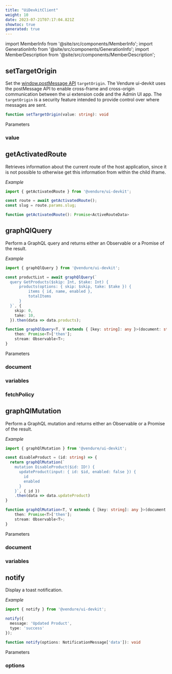 ```yaml
---
title: "UiDevkitClient"
weight: 10
date: 2023-07-21T07:17:04.821Z
showtoc: true
generated: true
---
```

<!-- This file was generated from the Vendure source. Do not modify. Instead, re-run the "docs:build" script -->
import MemberInfo from '@site/src/components/MemberInfo';
import GenerationInfo from '@site/src/components/GenerationInfo';
import MemberDescription from '@site/src/components/MemberDescription';


## setTargetOrigin

<GenerationInfo sourceFile="packages/ui-devkit/src/client/devkit-client-api.ts" sourceLine="24" packageName="@vendure/ui-devkit" />

Set the [window.postMessage API](https://developer.mozilla.org/en-US/docs/Web/API/Window/postMessage)
`targetOrigin`. The Vendure ui-devkit uses the postMessage API to
enable cross-frame and cross-origin communication between the ui extension code and the Admin UI
app. The `targetOrigin` is a security feature intended to provide control over where messages are sent.

```ts title="Signature"
function setTargetOrigin(value: string): void
```
Parameters

### value

<MemberInfo kind="parameter" type="string" />



## getActivatedRoute

<GenerationInfo sourceFile="packages/ui-devkit/src/client/devkit-client-api.ts" sourceLine="43" packageName="@vendure/ui-devkit" />

Retrieves information about the current route of the host application, since it is not possible
to otherwise get this information from within the child iframe.

*Example*

```ts
import { getActivatedRoute } from '@vendure/ui-devkit';

const route = await getActivatedRoute();
const slug = route.params.slug;
```

```ts title="Signature"
function getActivatedRoute(): Promise<ActiveRouteData>
```


## graphQlQuery

<GenerationInfo sourceFile="packages/ui-devkit/src/client/devkit-client-api.ts" sourceLine="70" packageName="@vendure/ui-devkit" />

Perform a GraphQL query and returns either an Observable or a Promise of the result.

*Example*

```ts
import { graphQlQuery } from '@vendure/ui-devkit';

const productList = await graphQlQuery(`
  query GetProducts($skip: Int, $take: Int) {
      products(options: { skip: $skip, take: $take }) {
          items { id, name, enabled },
          totalItems
      }
  }`, {
    skip: 0,
    take: 10,
  }).then(data => data.products);
```

```ts title="Signature"
function graphQlQuery<T, V extends { [key: string]: any }>(document: string, variables?: { [key: string]: any }, fetchPolicy?: WatchQueryFetchPolicy): {
    then: Promise<T>['then'];
    stream: Observable<T>;
}
```
Parameters

### document

<MemberInfo kind="parameter" type="string" />

### variables

<MemberInfo kind="parameter" type="{ [key: string]: any }" />

### fetchPolicy

<MemberInfo kind="parameter" type="WatchQueryFetchPolicy" />



## graphQlMutation

<GenerationInfo sourceFile="packages/ui-devkit/src/client/devkit-client-api.ts" sourceLine="112" packageName="@vendure/ui-devkit" />

Perform a GraphQL mutation and returns either an Observable or a Promise of the result.

*Example*

```ts
import { graphQlMutation } from '@vendure/ui-devkit';

const disableProduct = (id: string) => {
  return graphQlMutation(`
    mutation DisableProduct($id: ID!) {
      updateProduct(input: { id: $id, enabled: false }) {
        id
        enabled
      }
    }`, { id })
    .then(data => data.updateProduct)
}
```

```ts title="Signature"
function graphQlMutation<T, V extends { [key: string]: any }>(document: string, variables?: { [key: string]: any }): {
    then: Promise<T>['then'];
    stream: Observable<T>;
}
```
Parameters

### document

<MemberInfo kind="parameter" type="string" />

### variables

<MemberInfo kind="parameter" type="{ [key: string]: any }" />



## notify

<GenerationInfo sourceFile="packages/ui-devkit/src/client/devkit-client-api.ts" sourceLine="147" packageName="@vendure/ui-devkit" />

Display a toast notification.

*Example*

```ts
import { notify } from '@vendure/ui-devkit';

notify({
  message: 'Updated Product',
  type: 'success'
});
```

```ts title="Signature"
function notify(options: NotificationMessage['data']): void
```
Parameters

### options

<MemberInfo kind="parameter" type="NotificationMessage['data']" />

